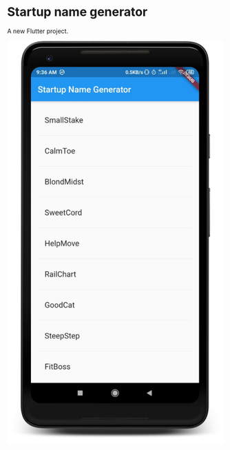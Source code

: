 # Startup name generator

A new Flutter project.

![Screenshot](https://github.com/dhinesh-venkat/Startup-Name-Generator/blob/master/sng1_framed.png)
